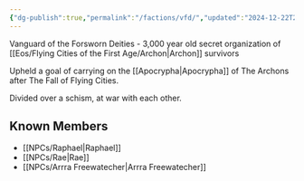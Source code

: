 ```yaml
---
{"dg-publish":true,"permalink":"/factions/vfd/","updated":"2024-12-22T21:02:15.888-06:00"}
---
```


Vanguard of the Forsworn Deities - 3,000 year old secret organization of [[Eos/Flying Cities of the First Age/Archon\|Archon]] survivors 

Upheld a goal of carrying on the [[Apocrypha\|Apocrypha]] of The Archons after The Fall of Flying Cities.

Divided over a schism, at war with each other.
## Known Members
- [[NPCs/Raphael\|Raphael]]
- [[NPCs/Rae\|Rae]]
- [[NPCs/Arrra Freewatecher\|Arrra Freewatecher]]
